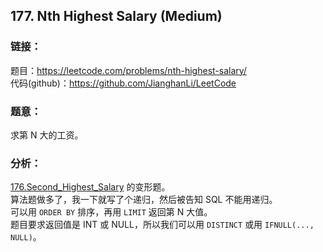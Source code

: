 ## 177. Nth Highest Salary (Medium)

### **链接**：
题目：https://leetcode.com/problems/nth-highest-salary/  
代码(github)：https://github.com/JianghanLi/LeetCode

### **题意**：
求第 N 大的工资。

### **分析**：

[176.Second_Highest_Salary](https://github.com/JianghanLi/LeetCode/tree/master/solutions/176.Second_Highest_Salary) 的变形题。  
算法题做多了，我一下就写了个递归，然后被告知 SQL 不能用递归。  
可以用 `ORDER BY` 排序，再用 `LIMIT` 返回第 N 大值。  
题目要求返回值是 INT 或 NULL，所以我们可以用 `DISTINCT` 或用 `IFNULL(..., NULL)`。
